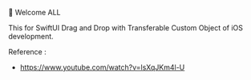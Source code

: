 👋 Welcome ALL 

This for SwiftUI Drag and Drop with Transferable Custom Object of iOS development. 

Reference : 
- https://www.youtube.com/watch?v=lsXqJKm4l-U
